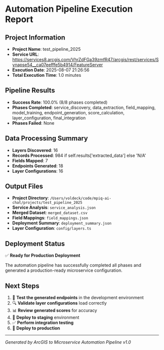 # Automation Pipeline Execution Report

## Project Information
- **Project Name**: test_pipeline_2025
- **Service URL**: https://services8.arcgis.com/VhrZdFGa39zmfR47/arcgis/rest/services/Synapse54__ca07eefffe5b4914/FeatureServer
- **Execution Date**: 2025-08-07 21:26:56
- **Total Execution Time**: 1.0 minutes

## Pipeline Results
- **Success Rate**: 100.0% (8/8 phases completed)
- **Phases Completed**: service_discovery, data_extraction, field_mapping, model_training, endpoint_generation, score_calculation, layer_configuration, final_integration
- **Phases Failed**: None

## Data Processing Summary
- **Layers Discovered**: 16
- **Records Processed**: 984 if self.results['extracted_data'] else 'N/A'
- **Fields Mapped**: 7
- **Endpoints Generated**: 18
- **Layer Configurations**: 16

## Output Files
- **Project Directory**: `/Users/voldeck/code/mpiq-ai-chat/projects/test_pipeline_2025`
- **Service Analysis**: `service_analysis.json`
- **Merged Dataset**: `merged_dataset.csv`
- **Field Mappings**: `field_mappings.json`
- **Deployment Summary**: `deployment_summary.json`
- **Layer Configuration**: `config/layers.ts`

## Deployment Status
✅ **Ready for Production Deployment**

The automation pipeline has successfully completed all phases and generated a production-ready microservice configuration.

## Next Steps
1. 🧪 **Test the generated endpoints** in the development environment
2. 🔍 **Validate layer configurations** load correctly
3. 📊 **Review generated scores** for accuracy
4. 🚀 **Deploy to staging** environment
5. ✅ **Perform integration testing**
6. 🎯 **Deploy to production**

---
*Generated by ArcGIS to Microservice Automation Pipeline v1.0*

